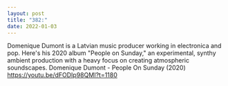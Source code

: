 ```yaml
---
layout: post
title: "382:"
date: 2022-01-03
---
```


Domenique Dumont is a Latvian music producer working in electronica and pop. Here's his 2020 album "People on Sunday," an experimental, synthy ambient production with a heavy focus on creating atmospheric soundscapes.
 Domenique Dumont - People On Sunday (2020)
https://youtu.be/dFODIp98QMI?t=1180
